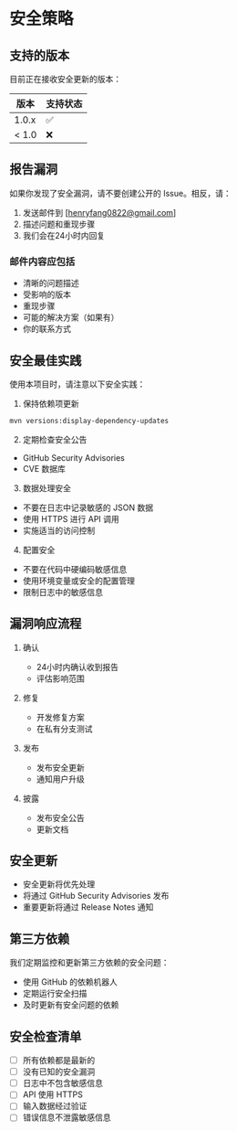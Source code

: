 # 安全策略

## 支持的版本

目前正在接收安全更新的版本：

| 版本  | 支持状态            |
| ----- | ------------------ |
| 1.0.x | :white_check_mark: |
| < 1.0 | :x:               |

## 报告漏洞

如果你发现了安全漏洞，请不要创建公开的 Issue。相反，请：

1. 发送邮件到 [henryfang0822@gmail.com]
2. 描述问题和重现步骤
3. 我们会在24小时内回复

### 邮件内容应包括

- 清晰的问题描述
- 受影响的版本
- 重现步骤
- 可能的解决方案（如果有）
- 你的联系方式

## 安全最佳实践

使用本项目时，请注意以下安全实践：

1. 保持依赖项更新
```bash
mvn versions:display-dependency-updates
```

2. 定期检查安全公告
- GitHub Security Advisories
- CVE 数据库

3. 数据处理安全
- 不要在日志中记录敏感的 JSON 数据
- 使用 HTTPS 进行 API 调用
- 实施适当的访问控制

4. 配置安全
- 不要在代码中硬编码敏感信息
- 使用环境变量或安全的配置管理
- 限制日志中的敏感信息

## 漏洞响应流程

1. 确认
   - 24小时内确认收到报告
   - 评估影响范围

2. 修复
   - 开发修复方案
   - 在私有分支测试

3. 发布
   - 发布安全更新
   - 通知用户升级

4. 披露
   - 发布安全公告
   - 更新文档

## 安全更新

- 安全更新将优先处理
- 将通过 GitHub Security Advisories 发布
- 重要更新将通过 Release Notes 通知

## 第三方依赖

我们定期监控和更新第三方依赖的安全问题：

- 使用 GitHub 的依赖机器人
- 定期运行安全扫描
- 及时更新有安全问题的依赖

## 安全检查清单

- [ ] 所有依赖都是最新的
- [ ] 没有已知的安全漏洞
- [ ] 日志中不包含敏感信息
- [ ] API 使用 HTTPS
- [ ] 输入数据经过验证
- [ ] 错误信息不泄露敏感信息 